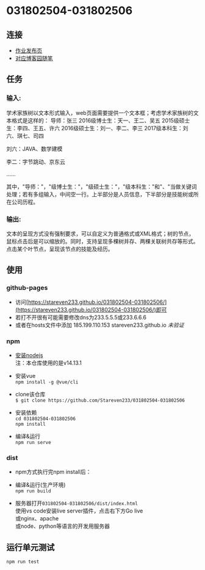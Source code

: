 # 031802504-031802506

## 连接
- [作业发布页](https://edu.cnblogs.com/campus/fzu/SE2020/homework/11277)
- [对应博客园随笔](https://www.cnblogs.com/Stareven233/p/13797157.html)

## 任务
### 输入:
学术家族树以文本形式输入，web页面需要提供一个文本框；考虑学术家族树的文本格式是这样的：
导师：张三
2016级博士生：天一、王二、吴五
2015级硕士生：李四、王五、许六
2016级硕士生：刘一、李二、李三
2017级本科生：刘六、琪七、司四

刘六：JAVA、数学建模

李二：字节跳动、京东云

……

其中，"导师："，"级博士生："，"级硕士生："，"级本科生："和"、"当做关键词处理；若有多组输入，中间空一行。上半部分是人员信息，下半部分是技能树或所在公司历程。

### 输出:
文本的呈现方式没有强制要求，可以自定义为普通格式或XML格式；树的节点，鼠标点击后是可以缩放的。同时，支持呈现多棵树并存、两棵关联树共存等形式。点击某个叶节点，呈现该节点的技能及经历。

## 使用

### github-pages
- 访问[https://stareven233.github.io/031802504-031802506/](https://stareven233.github.io/031802504-031802506/)即可
- 若打不开很有可能需要修改dns为233.5.5.5或233.6.6.6
- 或者在hosts文件中添加 185.199.110.153 stareven233.github.io _未验证_

### npm
- [安装nodejs](https://nodejs.org/)  
注：本仓库使用的是v14.13.1

- 安装vue  
`npm install -g @vue/cli`

- clone该仓库  
`$ git clone https://github.com/Stareven233/031802504-031802506`  

- 安装依赖  
`cd 031802504-031802506`  
`npm install`  

- 编译&运行  
`npm run serve`  

### dist
- npm方式执行完npm install后：

- 编译&运行(生产环境)  
`npm run build`

- 服务器打开`031802504-031802506/dist/index.html`  
使用vs code安装live server插件，点击右下方Go live  
或nginx、apache  
或node、python等语言的开发用服务器  

## 运行单元测试  
`npm run test`
